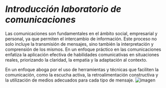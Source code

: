 # *Introducción laboratorio de comunicaciones*

Las comunicaciones son fundamentales en el ámbito social, empresarial y personal, ya que permiten el intercambio de información. Este proceso no solo incluye la transmisión de mensajes, sino también la interpretación y comprensión de los mismos. En un enfoque práctico en las comunicaciones enfatiza la aplicación efectiva de habilidades comunicativas en situaciones reales, priorizando la claridad, la empatía y la adaptación al contexto. 

En un enfoque aboga por el uso de herramientas y técnicas que faciliten la comunicación, como la escucha activa, la retroalimentación constructiva y la utilización de medios adecuados para cada tipo de mensaje. 
![imagen](https://github.com/user-attachments/assets/7e5d3577-68f9-40f9-99ef-8da32dac6c7c)
